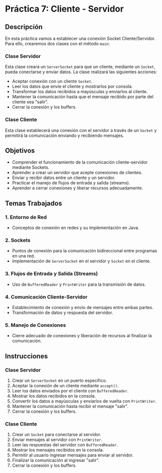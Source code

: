 # Práctica 7: Cliente - Servidor

## Descripción

En esta práctica vamos a establecer una conexión Socket Cliente/Servidor. Para ello, crearemos dos clases con el método `main`:

### Clase Servidor
Esta clase creará un `ServerSocket` para que un cliente, mediante un `Socket`, pueda conectarse y enviar datos. La clase realizará las siguientes acciones:
- Aceptar conexión con un cliente `Socket`.
- Leer los datos que envíe el cliente y mostrarlos por consola.
- Transformar los datos recibidos a mayúsculas y enviarlos al cliente.
- Mantener la comunicación hasta que el mensaje recibido por parte del cliente sea "salir".
- Cerrar la conexión y los buffers.

### Clase Cliente
Esta clase establecerá una conexión con el servidor a través de un `Socket` y permitirá la comunicación enviando y recibiendo mensajes.

## Objetivos

- Comprender el funcionamiento de la comunicación cliente-servidor mediante Sockets.
- Aprender a crear un servidor que acepte conexiones de clientes.
- Enviar y recibir datos entre un cliente y un servidor.
- Practicar el manejo de flujos de entrada y salida (streams).
- Aprender a cerrar conexiones y liberar recursos adecuadamente.

## Temas Trabajados

### 1. Entorno de Red
- Conceptos de conexión en redes y su implementación en Java.

### 2. Sockets
- Puntos de conexión para la comunicación bidireccional entre programas en una red.
- Implementación de `ServerSocket` en el servidor y `Socket` en el cliente.

### 3. Flujos de Entrada y Salida (Streams)
- Uso de `BufferedReader` y `PrintWriter` para la transmisión de datos.

### 4. Comunicación Cliente-Servidor
- Establecimiento de conexión y envío de mensajes entre ambas partes.
- Transformación de datos y respuesta del servidor.

### 5. Manejo de Conexiones
- Cierre adecuado de conexiones y liberación de recursos al finalizar la comunicación.

## Instrucciones

### Clase Servidor
1. Crear un `ServerSocket` en un puerto específico.
2. Aceptar la conexión de un cliente mediante `accept()`.
3. Leer los datos enviados por el cliente con `BufferedReader`.
4. Mostrar los datos recibidos en la consola.
5. Convertir los datos a mayúsculas y enviarlos de vuelta con `PrintWriter`.
6. Mantener la comunicación hasta recibir el mensaje "salir".
7. Cerrar la conexión y los buffers.

### Clase Cliente
1. Crear un `Socket` para conectarse al servidor.
2. Enviar mensajes al servidor con `PrintWriter`.
3. Leer las respuestas del servidor con `BufferedReader`.
4. Mostrar los mensajes recibidos en la consola.
5. Permitir al usuario ingresar mensajes para enviar al servidor.
6. Finalizar la comunicación al ingresar "salir".
7. Cerrar la conexión y los buffers.
